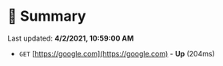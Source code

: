 # 📖 Summary
Last updated: **4/2/2021, 10:59:00 AM**

- `GET` [https://google.com](https://google.com) - **Up** (204ms)
